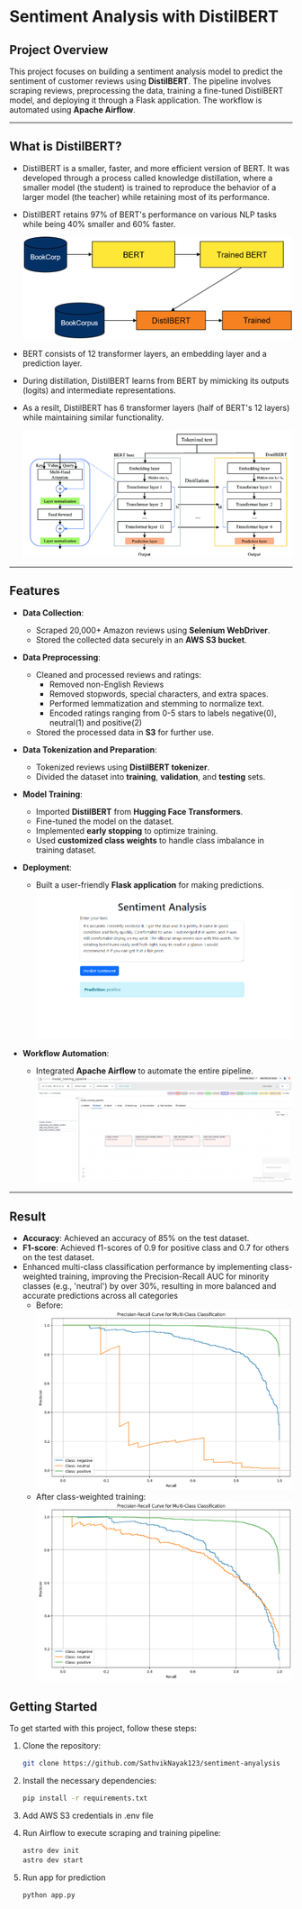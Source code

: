 # Sentiment Analysis with DistilBERT

## Project Overview  
This project focuses on building a sentiment analysis model to predict the sentiment of customer reviews using **DistilBERT**. The pipeline involves scraping reviews, preprocessing the data, training a fine-tuned DistilBERT model, and deploying it through a Flask application. The workflow is automated using **Apache Airflow**.

---

## What is DistilBERT?

- DistilBERT is a smaller, faster, and more efficient version of BERT. It was developed through a process called knowledge distillation, where a smaller model (the student) is trained to reproduce the behavior of a larger model (the teacher) while retaining most of its performance. 
- DistilBERT retains 97% of BERT's performance on various NLP tasks while being 40% smaller and 60% faster.

  ![DistilBERT](docs/0_06fQisdQnb_BPajl.png)

- BERT consists of 12 transformer layers, an embedding layer and a prediction layer.
- During distillation, DistilBERT learns from BERT by mimicking its outputs (logits) and intermediate representations.
- As a resilt, DistilBERT has 6 transformer layers (half of BERT's 12 layers) while maintaining similar functionality.

  ![BERT&DistilBERT](docs/The-DistilBERT-model-architecture-and-components.png)

---

## Features  
- **Data Collection**:  
  - Scraped 20,000+ Amazon reviews using **Selenium WebDriver**.  
  - Stored the collected data securely in an **AWS S3 bucket**.  

- **Data Preprocessing**:  
  - Cleaned and processed reviews and ratings:  
    - Removed non-English Reviews
    - Removed stopwords, special characters, and extra spaces.  
    - Performed lemmatization and stemming to normalize text.
    - Encoded ratings ranging from 0-5 stars to labels negative(0), neutral(1) and positive(2)  
  - Stored the processed data in **S3** for further use.  

- **Data Tokenization and Preparation**:  
  - Tokenized reviews using **DistilBERT tokenizer**.  
  - Divided the dataset into **training**, **validation**, and **testing** sets.

- **Model Training**:  
  - Imported **DistilBERT** from **Hugging Face Transformers**.  
  - Fine-tuned the model on the dataset.  
  - Implemented **early stopping** to optimize training.  
  - Used **customized class weights** to handle class imbalance in training dataset.

- **Deployment**:  
  - Built a user-friendly **Flask application** for making predictions.
    ![Flask](docs/Screenshot%202024-09-29%20171650.png)

- **Workflow Automation**:  
  - Integrated **Apache Airflow** to automate the entire pipeline. 
    ![Airflow](docs/Screenshot%202024-11-10%20215335.png)

---

## Result

- **Accuracy**: Achieved an accuracy of 85% on the test dataset.
- **F1-score**: Achieved f1-scores of 0.9 for positive class and 0.7 for others on the test dataset.
- Enhanced multi-class classification performance by implementing class-weighted training, improving the Precision-Recall AUC for minority classes (e.g., 'neutral') by over 30%, resulting in more balanced and accurate predictions across all categories
  - Before: 
    ![Before](docs/output.png)
  - After class-weighted training:
    ![After](docs/download.png)

## Getting Started  

To get started with this project, follow these steps:

1. Clone the repository:  
   ```bash
   git clone https://github.com/SathvikNayak123/sentiment-anyalysis
   ```
2. Install the necessary dependencies:
    ```bash
    pip install -r requirements.txt
    ```
3. Add AWS S3 credentials in .env file

4. Run Airflow to execute scraping and training pipeline:
    ```bash
    astro dev init
    astro dev start

5. Run app for prediction
    ```bash
    python app.py
    ```
